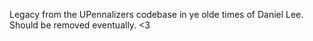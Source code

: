 Legacy from the UPennalizers codebase in ye olde times of Daniel Lee.
Should be removed eventually.
<3
